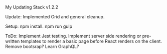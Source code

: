 My Updating Stack v1.2.2

Update: Implemented Grid and general cleanup.

Setup: npm install. npm run gulp

ToDo: 
Implement Jest testing. 
Implement server side rendering or pre-written templates to render a basic page before React renders on the client.
Remove bootsrap?
Learn GraphQL?
